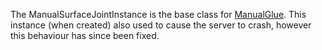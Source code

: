 The ManualSurfaceJointInstance is the base class for [ManualGlue](https://developer.roblox.com/en-us/api-reference/class/ManualGlue). This instance (when created) also used to cause the server to crash, however this behaviour has since been fixed.